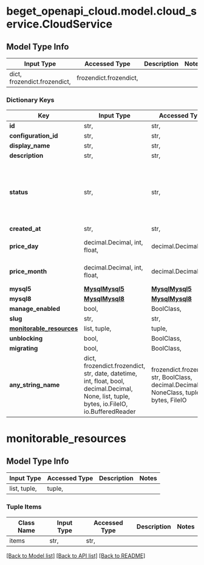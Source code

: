 # beget_openapi_cloud.model.cloud_service.CloudService

## Model Type Info
Input Type | Accessed Type | Description | Notes
------------ | ------------- | ------------- | -------------
dict, frozendict.frozendict,  | frozendict.frozendict,  |  | 

### Dictionary Keys
Key | Input Type | Accessed Type | Description | Notes
------------ | ------------- | ------------- | ------------- | -------------
**id** | str,  | str,  |  | [optional] 
**configuration_id** | str,  | str,  |  | [optional] 
**display_name** | str,  | str,  |  | [optional] 
**description** | str,  | str,  |  | [optional] 
**status** | str,  | str,  |  | [optional] must be one of ["CREATING", "RUNNING", "RESTARTING", "STOPPED", "RECONFIGURING", ] 
**created_at** | str,  | str,  |  | [optional] 
**price_day** | decimal.Decimal, int, float,  | decimal.Decimal,  |  | [optional] value must be a 64 bit float
**price_month** | decimal.Decimal, int, float,  | decimal.Decimal,  |  | [optional] value must be a 64 bit float
**mysql5** | [**MysqlMysql5**](MysqlMysql5.md) | [**MysqlMysql5**](MysqlMysql5.md) |  | [optional] 
**mysql8** | [**MysqlMysql8**](MysqlMysql8.md) | [**MysqlMysql8**](MysqlMysql8.md) |  | [optional] 
**manage_enabled** | bool,  | BoolClass,  |  | [optional] 
**slug** | str,  | str,  |  | [optional] 
**[monitorable_resources](#monitorable_resources)** | list, tuple,  | tuple,  |  | [optional] 
**unblocking** | bool,  | BoolClass,  |  | [optional] 
**migrating** | bool,  | BoolClass,  |  | [optional] 
**any_string_name** | dict, frozendict.frozendict, str, date, datetime, int, float, bool, decimal.Decimal, None, list, tuple, bytes, io.FileIO, io.BufferedReader | frozendict.frozendict, str, BoolClass, decimal.Decimal, NoneClass, tuple, bytes, FileIO | any string name can be used but the value must be the correct type | [optional]

# monitorable_resources

## Model Type Info
Input Type | Accessed Type | Description | Notes
------------ | ------------- | ------------- | -------------
list, tuple,  | tuple,  |  | 

### Tuple Items
Class Name | Input Type | Accessed Type | Description | Notes
------------- | ------------- | ------------- | ------------- | -------------
items | str,  | str,  |  | 

[[Back to Model list]](../../README.md#documentation-for-models) [[Back to API list]](../../README.md#documentation-for-api-endpoints) [[Back to README]](../../README.md)

